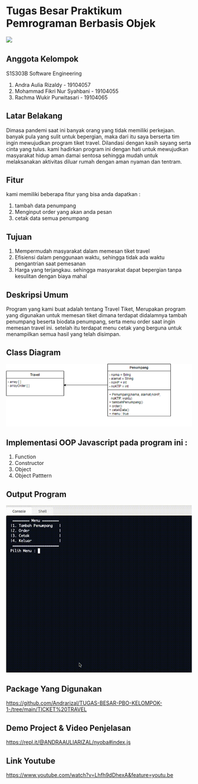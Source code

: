 # Tugas Besar Praktikum Pemrograman Berbasis Objek
![](https://user-images.githubusercontent.com/43981051/103869569-12f62000-50fd-11eb-86ef-657fdb81da3f.png)

## Anggota Kelompok
S1S303B Software Engineering
1. Andra Aulia Rizaldy - 19104057
2. Mohammad Fikri Nur Syahbani - 19104055
3. Rachma Wukir Purwitasari - 19104065


## Latar Belakang
Dimasa pandemi saat ini banyak orang yang tidak memiliki perkejaan. banyak pula yang sulit untuk bepergian, maka dari itu saya berserta tim ingin mewujudkan program tiket travel. Dilandasi dengan kasih sayang serta cinta yang tulus. kami hadirkan program ini dengan hati untuk mewujudkan masyarakat hidup aman damai sentosa sehingga mudah untuk melaksanakan aktivitas diluar rumah dengan aman nyaman dan tentram.

## Fitur
kami memiliki beberapa fitur yang bisa anda dapatkan :
1. tambah data penumpang 
2. Menginput order yang akan anda pesan
3. cetak data semua penumpang

## Tujuan
1. Mempermudah masyarakat dalam memesan tiket travel
2. Efisiensi dalam penggunaan waktu, sehingga tidak ada waktu pengantrian saat pemesanan
3. Harga yang terjangkau. sehingga masyarakat dapat bepergian tanpa kesulitan dengan biaya mahal

## Deskripsi Umum
Program yang kami buat adalah tentang Travel Tiket,  Merupakan program yang digunakan untuk memesan tiket dimana terdapat didalamnya tambah penumpang beserta biodata penumpang, serta menu order saat ingin memesan travel ini. setelah itu terdapat menu cetak yang berguna untuk menampilkan semua hasil yang telah disimpan. 

## Class Diagram

<img src = "https://github.com/Andrarizal/TUGAS-BESAR-PBO-KELOMPOK-1-/blob/main/TUBES%20PBO%20CLASS%20DIAGRAM%20F.PNG">

## Implementasi OOP Javascript pada program ini :
1. Function 
2. Constructor 
3. Object 
4. Object Patttern


## Output Program 
<img src = "https://github.com/Andrarizal/TUGAS-BESAR-PBO-KELOMPOK-1-/blob/main/Implementasi-Program.gif">

## Package Yang Digunakan
https://github.com/Andrarizal/TUGAS-BESAR-PBO-KELOMPOK-1-/tree/main/TICKET%20TRAVEL


## Demo Project & Video Penjelasan
https://repl.it/@ANDRAAULIARIZAL/nyoba#index.js



## Link Youtube
https://www.youtube.com/watch?v=Lhfh9dDhexA&feature=youtu.be
